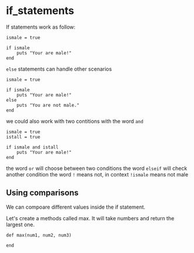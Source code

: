 # if_statements

If statements work as follow:

```
ismale = true

if ismale
    puts "Your are male!"
end
```

`else` statements can handle other scenarios

```
ismale = true

if ismale
    puts "Your are male!"
else
    puts "You are not male."
end
```

we could also work with two contitions with the word `and`

```
ismale = true
istall = true

if ismale and istall
    puts "Your are male!"
end
```

the word `or` will choose between two conditions
the word `elseif` will check another condition
the word `!` means not, in context `!ismale` means not male

## Using comparisons

We can compoare different values inside the if statement.

Let's create a methods called max. It will take numbers and return the largest one.

```
def max(num1, num2, num3)
    
end
```